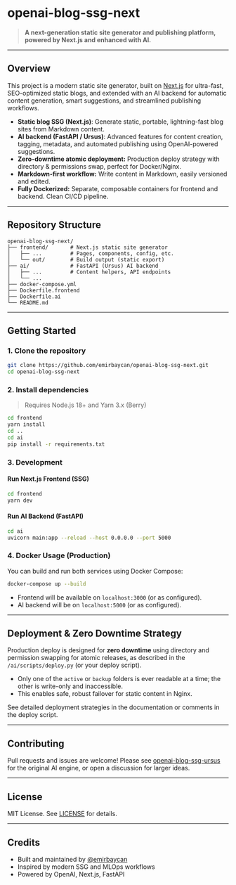 # openai-blog-ssg-next

> **A next-generation static site generator and publishing platform, powered by Next.js and enhanced with AI.**

---

## Overview

This project is a modern static site generator, built on [Next.js](https://nextjs.org/) for ultra-fast, SEO-optimized static blogs, and extended with an AI backend for automatic content generation, smart suggestions, and streamlined publishing workflows.

* **Static blog SSG (Next.js)**: Generate static, portable, lightning-fast blog sites from Markdown content.
* **AI backend (FastAPI / Ursus)**: Advanced features for content creation, tagging, metadata, and automated publishing using OpenAI-powered suggestions.
* **Zero-downtime atomic deployment:** Production deploy strategy with directory & permissions swap, perfect for Docker/Nginx.
* **Markdown-first workflow:** Write content in Markdown, easily versioned and edited.
* **Fully Dockerized:** Separate, composable containers for frontend and backend. Clean CI/CD pipeline.

---

## Repository Structure

```
openai-blog-ssg-next/
├── frontend/       # Next.js static site generator
│   ├── ...         # Pages, components, config, etc.
│   └── out/        # Build output (static export)
├── ai/             # FastAPI (Ursus) AI backend
│   ├── ...         # Content helpers, API endpoints
│   └── ...
├── docker-compose.yml
├── Dockerfile.frontend
├── Dockerfile.ai
└── README.md
```

---

## Getting Started

### 1. Clone the repository

```bash
git clone https://github.com/emirbaycan/openai-blog-ssg-next.git
cd openai-blog-ssg-next
```

### 2. Install dependencies

> Requires Node.js 18+ and Yarn 3.x (Berry)

```bash
cd frontend
yarn install
cd ..
cd ai
pip install -r requirements.txt
```

### 3. Development

#### Run Next.js Frontend (SSG)

```bash
cd frontend
yarn dev
```

#### Run AI Backend (FastAPI)

```bash
cd ai
uvicorn main:app --reload --host 0.0.0.0 --port 5000
```

### 4. Docker Usage (Production)

You can build and run both services using Docker Compose:

```bash
docker-compose up --build
```

* Frontend will be available on `localhost:3000` (or as configured).
* AI backend will be on `localhost:5000` (or as configured).

---

## Deployment & Zero Downtime Strategy

Production deploy is designed for **zero downtime** using directory and permission swapping for atomic releases, as described in the `/ai/scripts/deploy.py` (or your deploy script).

* Only one of the `active` or `backup` folders is ever readable at a time; the other is write-only and inaccessible.
* This enables safe, robust failover for static content in Nginx.

See detailed deployment strategies in the documentation or comments in the deploy script.

---

## Contributing

Pull requests and issues are welcome! Please see [openai-blog-ssg-ursus](https://github.com/emirbaycan/openai-blog-ssg-ursus) for the original AI engine, or open a discussion for larger ideas.

---

## License

MIT License. See [LICENSE](LICENSE) for details.

---

## Credits

* Built and maintained by [@emirbaycan](https://github.com/emirbaycan)
* Inspired by modern SSG and MLOps workflows
* Powered by OpenAI, Next.js, FastAPI
